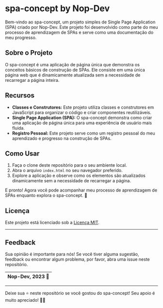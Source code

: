 # spa-concept by Nop-Dev

Bem-vindo ao spa-concept, um projeto simples de Single Page Application (SPA) criado por Nop-Dev. Este projeto foi desenvolvido como parte do meu processo de aprendizagem de SPAs e serve como uma documentação do meu progresso.

## Sobre o Projeto

O spa-concept é uma aplicação de página única que demonstra os conceitos básicos de construção de SPAs. Ele consiste em uma única página web que é dinamicamente atualizada sem a necessidade de recarregar a página inteira.

## Recursos

- **Classes e Construtores:** Este projeto utiliza classes e construtores em JavaScript para organizar o código e criar componentes reutilizáveis.
- **Single Page Application (SPA):** O spa-concept demonstra como criar uma aplicação de página única para uma experiência de usuário mais fluida.
- **Registro Pessoal:** Este projeto serve como um registro pessoal do meu aprendizado e progresso na construção de SPAs.

## Como Usar

1. Faça o clone deste repositório para o seu ambiente local.
2. Abra o arquivo `index.html` no seu navegador preferido.
3. Explore a aplicação e observe como os elementos são atualizados dinamicamente sem a necessidade de recarregar a página.

E pronto! Agora você pode acompanhar meu processo de aprendizagem de SPAs enquanto explora o spa-concept. 🚀

## Licença

Este projeto está licenciado sob a [Licença MIT](LICENSE).

---

## Feedback

Sua opinião é importante para nós! Se você tiver alguma sugestão, feedback ou encontrar algum problema, por favor, abra uma issue neste repositório.

| Nop-Dev, 2023 🚀 |
| --- |

---

Deixe sua ⭐️ neste repositório se você gostou do spa-concept! Seu apoio é muito apreciado! 🌟🎉
